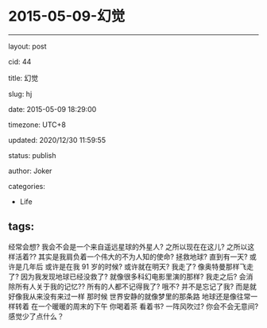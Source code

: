 # 2015-05-09-幻觉
---
layout: post

cid: 44

title: 幻觉

slug: hj

date: 2015-05-09 18:29:00

timezone: UTC+8

updated: 2020/12/30 11:59:55

status: publish

author: Joker

categories:
  - Life

tags:
---

经常会想? 我会不会是一个来自遥远星球的外星人? 之所以现在在这儿? 之所以这样活着?? 其实是我肩负着一个伟大的不为人知的使命? 拯救地球? 直到有一天? 或许是几年后 或许是在我 91 岁的时候? 或许就在明天? 我走了? 像奥特曼那样飞走了? 因为我发现地球已经没救了? 就像很多科幻电影里演的那样? 我走之后? 会消除所有人关于我的记忆?? 所有的人都不记得我了? 哦不? 并不是忘记了我? 而是就好像我从来没有来过一样 那时候 世界安静的就像梦里的那条路 地球还是像往常一样转着 在一个暖暖的周末的下午 你喝着茶 看着书? 一阵风吹过? 你会不会无意间? 感觉少了点什么？


